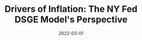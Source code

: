---
title: "Drivers of Inflation: The NY Fed DSGE Model's Perspective"
collection: publications
category: manuscripts
permalink: /publication/2024-02-17-paper-title-number-4
excerpt:
date: 2022-03-01
venue: 'FRB of New York Staff Report'
citation: 'Marco Del Negro, <strong>Aidan Gleich</strong>, Shlok Goyal, Alissa Johnson, Andrea Tambalotti. <em> Liberty Street Economics (2022)</em>.'
---